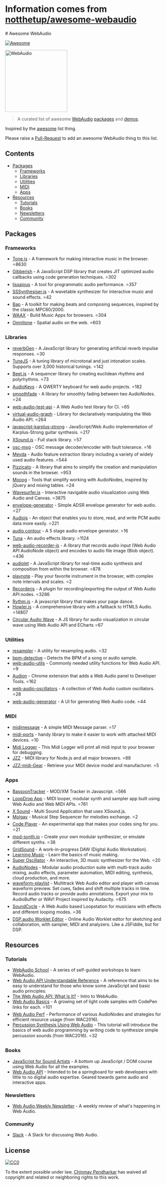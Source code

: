 # Information comes from [notthetup/awesome-webaudio](https://github.com/notthetup/awesome-webaudio)
﻿# Awesome WebAudio

[![Awesome](https://cdn.rawgit.com/sindresorhus/awesome/d7305f38d29fed78fa85652e3a63e154dd8e8829/media/badge.svg)](https://github.com/sindresorhus/awesome)

<img src="https://raw.githubusercontent.com/voodootikigod/logo.js/master/webaudio/webaudio-js.png" width="200px" alt="WebAudio">

> A curated list of awesome [WebAudio](https://developer.mozilla.org/en-US/docs/Web/API/Web_Audio_API) [packages](#packages) and [demos](#demos).

Inspired by the [awesome](https://github.com/sindresorhus/awesome) list thing.

Please raise a [Pull-Request](https://github.com/notthetup/awesome-webaudio/pulls) to add an awesome WebAudio thing to this list.

## Contents
- [Packages](#packages)
  - [Frameworks](#frameworks)
  - [Libraries](#libraries)
  - [Utilities](#utilities)
  - [MIDI](#midi)
  - [Apps](#apps)
- [Resources](#resources)
  - [Tutorials](#tutorials)
  - [Books](#books)
  - [Newsletters](#newsletters)
  - [Community](#community)

## Packages

### Frameworks
- [Tone.js](https://github.com/Tonejs/Tone.js) - A framework for making interactive music in the browser. :star:8630
- [Gibberish](https://github.com/gibber-cc/gibberish) - A JavaScript DSP library that creates JIT optimized audio callbacks using code generation techniques. :star:302
- [lissajous](https://github.com/kylestetz/lissajous) -  A tool for programmatic audio performance. :star:357
- [SSSynthesiser.js](https://github.com/surikov/SSSynthesiser.js) -  A wavetable synthesizer for interactive music and sound effects. :star:42
- [Bap](http://bapjs.org/) - A toolkit for making beats and composing sequences, inspired by the classic MPC60/2000.
- [WAAX](https://github.com/hoch/WAAX/) - Build Music Apps for browsers. :star:304
- [Omnitone](https://github.com/GoogleChrome/omnitone) - Spatial audio on the web. :star:603

### Libraries
- [reverbGen](https://github.com/adelespinasse/reverbGen) - A JavaScript library for generating artificial reverb impulse responses. :star:30
- [TuneJS](https://github.com/abbernie/tune) - A tuning library of microtonal and just intonation scales. Supports over 3,000 historical tunings. :star:142
- [Beet.js](https://github.com/zya/beet.js) - A sequencer library for creating euclidean rhythms and polyrhythms. :star:73
- [AudioKeys](https://github.com/kylestetz/AudioKeys) - A QWERTY keyboard for web audio projects. :star:182
- [smoothfade](https://github.com/notthetup/smoothfade) - A library for smoothly fading between two AudioNodes. :star:24
- [web-audio-test-api](https://github.com/mohayonao/web-audio-test-api) - A Web Audio test library for CI. :star:65
- [virtual-audio-graph](https://github.com/benji6/virtual-audio-graph) - Library for declaratively manipulating the Web Audio API. :star:264
- [javascript-karplus-strong](https://github.com/mrahtz/javascript-karplus-strong) - JavaScript/Web Audio implementation of Karplus-Strong guitar synthesis. :star:217
- [XSound.js](https://github.com/Korilakkuma/XSound) - Full stack library. :star:57
- [osc-msg](https://github.com/mohayonao/osc-msg) - OSC message decoder/encoder with fault tolerance. :star:16
- [Meyda](https://github.com/meyda/meyda) - Audio feature extraction library including a variety of widely used audio features. :star:544
- [Pizzicato](https://github.com/alemangui/pizzicato) - A library that aims to simplify the creation and manipulation sounds in the browser. :star:953
- [Mooog](https://github.com/mattlima/mooog) - Tools that simplify working with AudioNodes, inspired by jQuery and mixing tables. :star:24
- [Wavesurfer.js](https://github.com/katspaugh/wavesurfer.js) - Interactive navigable audio visualization using Web Audio and Canvas. :star:3875
- [envelope-generator](https://github.com/itsjoesullivan/envelope-generator) - Simple ADSR envelope generator for web audio. :star:27
- [Audiojs](https://github.com/audiojs/audio) - An object that enables you to store, read, and write PCM audio data more easily. :star:221
- [audio contour](https://github.com/danigb/audio-contour) - A 5 stage audio envelope generator. :star:16
- [Tuna](https://github.com/Theodeus/tuna) - An audio effects library. :star:1124
- [web-audio-recorder-js](https://github.com/higuma/web-audio-recorder-js) - A library that records audio input (Web Audio API AudioNode object) and encodes to audio file image (Blob object). :star:436
- [audiolet](https://github.com/oampo/Audiolet) - A JavaScript library for real-time audio synthesis and composition from within the browser. :star:878
- [playnote](https://github.com/createbits/playnote) - Play your favorite instrument in the browser, with complex note intervals and scales. :star:2
- [Recorderjs](https://github.com/mattdiamond/Recorderjs) - A plugin for recording/exporting the output of Web Audio API nodes. :star:3286
- [Rythm.js](https://okazari.github.io/Rythm.js/) - A javascript library that makes your page dance.
- [Howler.js](https://github.com/goldfire/howler.js) - A comprehensive library with a fallback to HTML5 Audio. :star:14807
- [Circular Audio Wave](https://github.com/kelvinau/circular-audio-wave) - A JS library for audio visualization in circular wave using Web Audio API and ECharts :star:67

### Utilities
- [resampler](https://github.com/notthetup/resampler) - A utility for resampling audio. :star:32
- [bpm-detective](https://github.com/tornqvist/bpm-detective) – Detects the BPM of a song or audio sample.
- [web-audio-utils](https://github.com/mohayonao/web-audio-utils) - Commonly needed utility functions for Web Audio API. :star:9
- [Audion](https://github.com/google/audion) - Chrome extension that adds a Web Audio panel to Developer Tools. :star:162
- [web-audio-oscillators](https://github.com/lukehorvat/web-audio-oscillators) - A collection of Web Audio custom oscillators. :star:28
- [web-audio-generator](https://github.com/ISNIT0/webaudio-generator) - A UI for generating Web Audio code. :star:44

### MIDI
- [midimessage](https://github.com/notthetup/midimessage) - A simple MIDI Message parser. :star:17
- [midi-ports](https://github.com/AndrejHronco/midi-ports) -  handy library to make it easier to work with attached MIDI devices. :star:10
- [Midi Logger](http://outputchannel.com/midi-logger/) - This Midi Logger will print all midi input to your browser for debugging.
- [JZZ](https://github.com/jazz-soft/JZZ) - MIDI library for Node.js and all major browsers. :star:88
- [JZZ-midi-Gear](https://github.com/jazz-soft/JZZ-midi-Gear) - Retrieve your MIDI device model and manufacturer. :star:5

### Apps
- [BassoonTracker](https://github.com/steffest/BassoonTracker) - MOD/XM Tracker in Javascript. :star:566
- [LoopDrop App](https://github.com/mmckegg/loop-drop-app) - MIDI looper, modular synth and sampler app built using Web Audio and Web MIDI APIs. :star:761
- [X Sound](https://korilakkuma.github.io/X-Sound/) - Multi Sound Application that uses XSound.js.
- [Molgav](https://github.com/surikov/molgav) - Musical Step Sequencer for melodies exchange. :star:2
- [Code Player](https://github.com/jcppman/code-player) - An experimental app that makes your codes sing for you. :star:21
- [mod-synth.io](https://github.com/andrevenancio/mod-synth.io) - Create your own modular synthesizer, or emulate different synths. :star:38
- [GridSound](https://gridsound.github.io) - A work-in-progress DAW (Digital Audio Workstation).
- [Learning Music](https://learningmusic.ableton.com/) - Learn the basics of music making.
- [Super Oscillator](https://github.com/lukehorvat/super-oscillator) - An interactive, 3D music synthesizer for the Web. :star:20
- [AudioNodes](https://audionodes.com) - Modular audio production suite with multi-track audio mixing, audio effects, parameter automation, MIDI editing, synthesis, cloud production, and more.
- [waveform-playlist](https://github.com/naomiaro/waveform-playlist) - Multitrack Web Audio editor and player with canvas waveform preview. Set cues, fades and shift multiple tracks in time. Record audio tracks or provide audio annotations. Export your mix to AudioBuffer or WAV! Project inspired by Audacity. :star:675
- [SoundCycle](https://github.com/scriptify/soundcycle) - A Web Audio based Loopstation for musicians with effects and different looping modes. :star:36
- [DSP.audio Worklet Editor](https://dsp.audio/editor/) - Online Audio Worklet editor for sketching and collaboration, with sampler, MIDI and analyzers. Like a JSFiddle, but for DSP.

## Resources

### Tutorials
- [WebAudio School](https://github.com/mmckegg/web-audio-school	) - A series of self-guided workshops to learn WebAudio.
- [Web Audio API Understandable Reference](https://web-audio-api.firebaseapp.com/) - A reference that aims to be easy to understand for those who know some JavaScript and basic audio principles.
- [The Web Audio API: What Is It?](https://code.tutsplus.com/tutorials/the-web-audio-api-what-is-it--cms-23735) - Intro to WebAudio.
- [Web Audio Basics](https://github.com/kylestetz/Web-Audio-Basics) - A growing set of light code samples with CodePen links for each. :star:101
- [Web Audio Perf](https://padenot.github.io/web-audio-perf/) - Performance of various AudioNodes and strategies for efficient resource usage (from WAC2016).
- [Percussion Synthesis Using Web Audio](https://github.com/irritant/WAC-2016-Tutorial) - This tutorial will introduce the basics of web audio programming by writing code to synthesize simple percussion sounds (from WAC2016). :star:32

### Books
- [JavaScript for Sound Artists](https://www.crcpress.com/JavaScript-for-Sound-Artists-Learn-to-Code-with-the-Web-Audio-API/Turner-Leonard/p/book/9781138961531) - A bottom up JavaScript / DOM course using Web Audio for all the examples.
- [Web Audio API](https://webaudioapi.com/book/) - Intended to be a springboard for web developers with little to no digital audio expertise. Geared towards game audio and interactive apps.

### Newsletters
- [Web Audio Weekly Newsletter](https://www.webaudioweekly.com) - A weekly review of what's happening in Web Audio.

### Community
- [Slack](https://web-audio-slackin.herokuapp.com/) - A Slack for discussing Web Audio.

## License

[![CC0](http://mirrors.creativecommons.org/presskit/buttons/88x31/svg/cc-zero.svg)](https://creativecommons.org/publicdomain/zero/1.0/)

To the extent possible under law, [Chinmay Pendharkar](https://chinmay.audio/) has waived all copyright and related or neighboring rights to this work.

